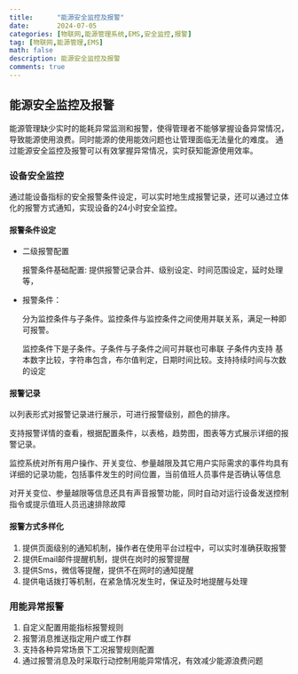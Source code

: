 ```yaml
---
title:      "能源安全监控及报警"
date:       2024-07-05
categories: [物联网,能源管理系统,EMS,安全监控,报警]
tag: [物联网,能源管理,EMS]
math: false
description: 能源安全监控及报警
comments: true
---
```


## 能源安全监控及报警

能源管理缺少实时的能耗异常监测和报警，使得管理者不能够掌握设备异常情况，导致能源使用浪费。同时能源的使用能效问题也让管理面临无法量化的难度。
通过能源安全监控及报警可以有效掌握异常情况，实时获知能源使用效率。

### 设备安全监控
通过能设备指标的安全报警条件设定，可以实时地生成报警记录，还可以通过立体化的报警方式通知，实现设备的24小时安全监控。
#### 报警条件设定
 - 二级报警配置
  
   报警条件基础配置:
  提供报警记录合并、级别设定、时间范围设定，延时处理等，
 - 报警条件：
   
   分为监控条件与子条件。监控条件与监控条件之间使用并联关系，满足一种即可报警。
   
   监控条件下是子条件。子条件与子条件之间可并联也可串联
   子条件内支持 基本数字比较，字符串包含，布尔值判定，日期时间比较。支持持续时间与次数的设定
#### 报警记录
 以列表形式对报警记录进行展示，可进行报警级别，颜色的排序。
 
 支持报警详情的查看，根据配置条件，以表格，趋势图，图表等方式展示详细的报警记录。

 监控系统对所有用户操作、开关变位、参量越限及其它用户实际需求的事件均具有详细的记录功能，包括事件发生的时间位置，当前值班人员事件是否确认等信息

 对开关变位、参量越限等信息还具有声音报警功能，同时自动对运行设备发送控制指令或提示值班人员迅速排除故障

#### 报警方式多样化
 1. 提供页面级别的通知机制，操作者在使用平台过程中，可以实时准确获取报警
 2. 提供Email邮件提醒机制，提供在岗时的报警提醒
 3. 提供Sms，微信等提醒，提供不在网时的通知提醒
 4. 提供电话拨打等机制，在紧急情况发生时，保证及时地提醒与处理

### 用能异常报警
1. 自定义配置用能指标报警规则
2. 报警消息推送指定用户或工作群
3. 支持各种异常场景下工况报警规则配置
4. 通过报警消息及时采取行动控制用能异常情况，有效减少能源浪费问题



